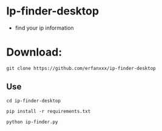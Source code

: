 # Ip-finder-desktop
- find your ip information

# Download:

```
git clone https://github.com/erfanxxx/ip-finder-desktop
```
## Use

```
cd ip-finder-desktop 

pip install -r requirements.txt
                      
python ip-finder.py
```

